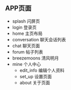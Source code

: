 ## APP页面

- splash 闪屏页
- login 登录页
- home 主页布局
- conversation 聊天会话列表
- chat 聊天页面
- forum 帖子列表
- breezemoons 清风明月
- mine 个人中心
    - edit_info 编辑个人资料
    - set_up 设置页面
    - about 关于页面